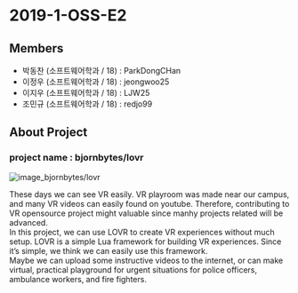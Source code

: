 # 2019-1-OSS-E2
## Members
- 박동찬 (소프트웨어학과 / 18) : ParkDongCHan
- 이정우 (소프트웨어학과 / 18) : jeongwoo25
- 이지우 (소프트웨어학과 / 18) : LJW25
- 조민규 (소프트웨어학과 / 18) : redjo99

## About Project
### project name : bjornbytes/lovr
![image_bjornbytes/lovr](https://camo.githubusercontent.com/3e8fbf182195180bc0e27503790ae44a3262214b/68747470733a2f2f6c6f76722e6f72672f7374617469632f696d672f524541444d452e706e67)

These days we can see VR easily. VR playroom was made near our campus, and many VR videos can easily found on youtube. Therefore, contributing to VR opensource project might valuable since manhy projects related will be advanced.<br>
In this project, we can use LOVR to create VR experiences without much setup. LOVR is a simple Lua framework for building VR experiences. Since it’s simple, we think we can easily use this framework.<br>
Maybe we can upload some instructive videos to the internet, or can make virtual, practical playground for urgent situations for police officers, ambulance workers, and fire fighters.
